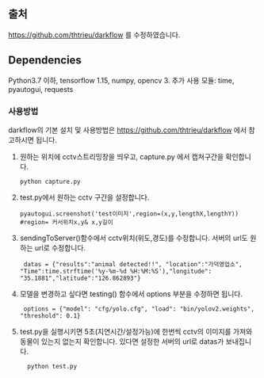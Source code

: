 ## 출처
https://github.com/thtrieu/darkflow
를 수정하였습니다.

## Dependencies

Python3.7 이하, tensorflow 1.15, numpy, opencv 3.
추가 사용 모듈: time, pyautogui, requests

### 사용방법

darkflow의 기본 설치 및 사용방법은 https://github.com/thtrieu/darkflow 에서 참고하시면 됩니다.

1. 원하는 위치에 cctv스트리밍창을 띄우고, capture.py 에서 캡쳐구간을 확인합니다.
    ```
    python capture.py
    ```

2. test.py에서 원하는 cctv 구간을 설정합니다.
    ```
    pyautogui.screenshot('test이미지',region=(x,y,lengthX,lengthY)) #region= 커서위치x,y& x,y길이
    ```

3. sendingToServer()함수에서 cctv위치(위도,경도)를 수정합니다. 서버의 url도 원하는 url로 수정합니다.
    ```
     datas = {"results":"animal detected!!", "location":"가덕영업소", "Time":time.strftime('%y-%m-%d %H:%M:%S'),"longitude": "35.1881","latitude":"126.862893"}
    ```

4. 모델을 변경하고 싶다면 testing() 함수에서 options 부분을 수정하면 됩니다.
    ```
     options = {"model": "cfg/yolo.cfg", "load": "bin/yolov2.weights", "threshold": 0.1}
    ```

5. test.py을 실행시키면 5초(지연시간/설정가능)에 한번씩 cctv의 이미지를 가져와 동물이 있는지 없는지 확인합니다. 있다면 설정한 서버의 url로 datas가 보내집니다.
   ```
     python test.py
   ```
